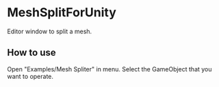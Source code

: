 # MeshSplitForUnity
 Editor window to split a mesh.

## How to use
Open "Examples/Mesh Spliter" in menu.
Select the GameObject that you want to operate.